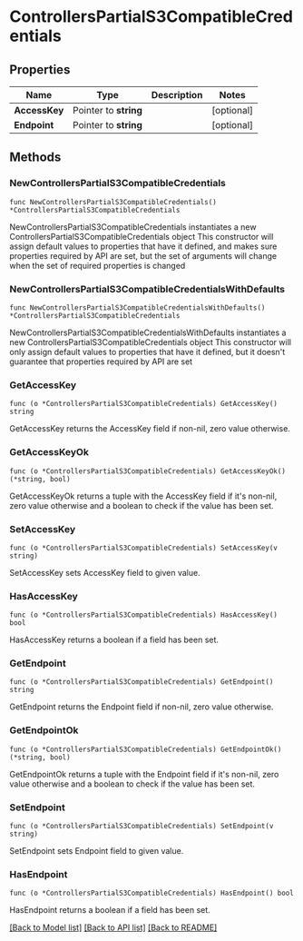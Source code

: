 # ControllersPartialS3CompatibleCredentials

## Properties

Name | Type | Description | Notes
------------ | ------------- | ------------- | -------------
**AccessKey** | Pointer to **string** |  | [optional] 
**Endpoint** | Pointer to **string** |  | [optional] 

## Methods

### NewControllersPartialS3CompatibleCredentials

`func NewControllersPartialS3CompatibleCredentials() *ControllersPartialS3CompatibleCredentials`

NewControllersPartialS3CompatibleCredentials instantiates a new ControllersPartialS3CompatibleCredentials object
This constructor will assign default values to properties that have it defined,
and makes sure properties required by API are set, but the set of arguments
will change when the set of required properties is changed

### NewControllersPartialS3CompatibleCredentialsWithDefaults

`func NewControllersPartialS3CompatibleCredentialsWithDefaults() *ControllersPartialS3CompatibleCredentials`

NewControllersPartialS3CompatibleCredentialsWithDefaults instantiates a new ControllersPartialS3CompatibleCredentials object
This constructor will only assign default values to properties that have it defined,
but it doesn't guarantee that properties required by API are set

### GetAccessKey

`func (o *ControllersPartialS3CompatibleCredentials) GetAccessKey() string`

GetAccessKey returns the AccessKey field if non-nil, zero value otherwise.

### GetAccessKeyOk

`func (o *ControllersPartialS3CompatibleCredentials) GetAccessKeyOk() (*string, bool)`

GetAccessKeyOk returns a tuple with the AccessKey field if it's non-nil, zero value otherwise
and a boolean to check if the value has been set.

### SetAccessKey

`func (o *ControllersPartialS3CompatibleCredentials) SetAccessKey(v string)`

SetAccessKey sets AccessKey field to given value.

### HasAccessKey

`func (o *ControllersPartialS3CompatibleCredentials) HasAccessKey() bool`

HasAccessKey returns a boolean if a field has been set.

### GetEndpoint

`func (o *ControllersPartialS3CompatibleCredentials) GetEndpoint() string`

GetEndpoint returns the Endpoint field if non-nil, zero value otherwise.

### GetEndpointOk

`func (o *ControllersPartialS3CompatibleCredentials) GetEndpointOk() (*string, bool)`

GetEndpointOk returns a tuple with the Endpoint field if it's non-nil, zero value otherwise
and a boolean to check if the value has been set.

### SetEndpoint

`func (o *ControllersPartialS3CompatibleCredentials) SetEndpoint(v string)`

SetEndpoint sets Endpoint field to given value.

### HasEndpoint

`func (o *ControllersPartialS3CompatibleCredentials) HasEndpoint() bool`

HasEndpoint returns a boolean if a field has been set.


[[Back to Model list]](../README.md#documentation-for-models) [[Back to API list]](../README.md#documentation-for-api-endpoints) [[Back to README]](../README.md)


